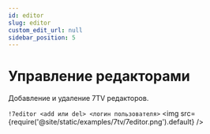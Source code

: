 ```yaml
---
id: editor
slug: editor
custom_edit_url: null
sidebar_position: 5
---
```


# Управление редакторами
Добавление и удаление 7TV редакторов.

`!7editor <add или del> <логин пользователя>`
<img src={require('@site/static/examples/7tv/7editor.png').default} />